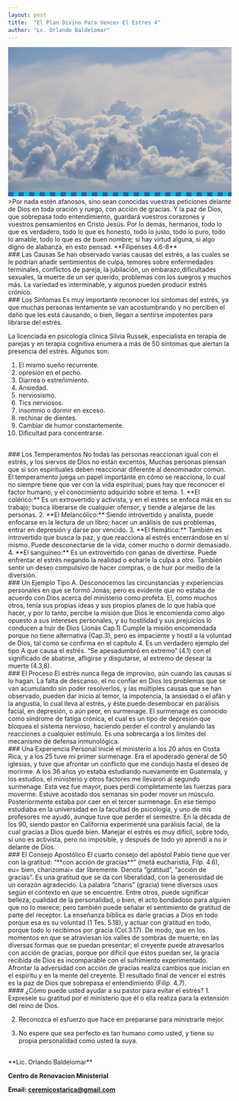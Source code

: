 ```yaml
---
layout: post
title:  "El Plan Divino Para Vencer El Estres 4"
author: "Lc. Orlando Baldelomar"
---
```

<img src="assets/img/ceremi-bg.png" class="img-fluid" alt="Responsive image">

<br>
>Por nada estén afanosos, sino sean conocidas vuestras peticiones delante de Dios en toda oración y ruego, con acción  de gracias.  Y la paz de Dios, que sobrepasa todo entendimiento, guardará  vuestros corazones y vuestros pensamientos en Cristo Jesús.   Por lo demás, hermanos, todo lo que es verdadero, todo lo que es honesto, todo lo justo, todo lo puro, todo lo amable, todo lo que es de buen nombre; si hay virtud alguna, si algo digno de alabanza, en esto pensad.
**Filipenses 4.6-8**


<br>
### Las Causas
Se han observado varias causas del estrés, a las cuales se le podrían añadir sentimientos de culpa, temores sobre enfermedades terminales, conflictos de pareja, la jubilación, un embarazo,dificultades sexuales, la muerte de un ser querido, problemas con los suegros y muchos más.  La variedad es interminable, y algunos pueden producir estrés crónico. 

<br>
### Los Síntomas
Es muy importante reconocer los síntomas del estrés, ya que muchas personas lentamente se van acostumbrando y no perciben el daño que les está causando, o bien, llegan a sentirse impotentes para librarse del estrés.

La licenciada en psicología clínica Silvia Russek, especialista en terapia de parejas y en terapia cognitiva  enumera a  más de 50 síntomas que alertan la presencia del estrés. Algunos son:

1. El mismo sueño recurrente. 
2. opresión en el pecho.  
3.  Diarrea o estreñimiento.  
4.  Ansiedad.   
5.  nerviosismo.  
6.  Tics nerviosos.  
7.  insomnio o dormir en exceso.  
8.  rechinar de dientes.  
9. Cambiar de humor constantemente.  
10.  Dificultad para concentrarse.


<br>
### Los Temperamentos
No todas las personas reaccionan igual con el estrés, y los siervos de Dios no están excentos,  Muchas personas piensan que si son espirituales deben reaccionar diferente al denominador común.  El temperamento juega un papel importante en cómo se reacciona, lo cual no siempre tiene que ver con la vida espiritual; pues hay que reconocer el factor humano, y el conocimiento adquirido sobre el tema. 
1. **El colérico:** Es un extrovertido y activista, y en el estrés se enfoca más en su trabajo; busca liberarse de cualquier ofensor, y tiende a alejarse de las personas. 
2. **El Melancólico:** Siendo introvertido y analista, puede enfocarse en la lectura de un libro; hacer un análisis de sus problemas, entrar en depresión y darse por vencido.
3. **El flemático:**  También es introvertido que busca la paz, y que reacciona al estrés encerrándose en sí mismo. Puede desconectarse de la vida, comer mucho o dormir demasiado.
4. **El sanguíneo:**  Es un extrovertido con ganas de divertirse.  Puede enfrentar el estrés negando la realidad o echarle la culpa a otro. También sentir un deseo compulsivo de hacer compras, o de huir por medio de la diversión.

<br>
### Un Ejemplo Tipo A.
Desconocemos las circunstancias y experiencias personales en que se formó Jonás; pero es evidente que no estaba de acuerdo con Dios acerca del ministerio como profeta. El, como muchos otros, tenía sus propias ideas y sus propios planes de lo que había que hacer, y por lo tanto, percibe la misión que Dios le encomienda como algo opuesto a sus intereses personales, y su hostilidad y sus prejuicios lo conducen a huir de Dios (Jonás Cap.1) Cumple la misión encomendada porque no tiene alternativa (Cap.3), pero es impaciente y hostil a la voluntad de Dios, tal como se confirma en el capítulo 4. Es un verdadero ejemplo del tipo A que causa el estrés. “Se apesadumbró en extremo” (4.1) con el significado de abatirse, afligirse y disgutarse, al extremo de desear la muerte (4.3,8).

<br>
### El Proceso
El estrés nunca llega de improviso, aún cuando las causas si lo hagan. La falta de descanso, el no confiar en Dios los problemas que se van acumulando sin poder resolverlos, y las múltiples causas que se han observado, pueden dar inicio al temor, la impotencia, la ansiedad o el afán y la angustia, lo cual lleva al estrés, y éste puede desembocar en parálisis facial, en depresión, o aún peor, en surmenage. El surmenage es conocido como síndrome de fatiga crónica, el cual es un tipo de depresión que bloquea el sistema nervioso, haciendo perder el control y anulando las reacciones a cualquier estímulo. Es una sobrecarga a los límites del mecanismo de defensa inmunológica.


<br>
### Una Experiencia Personal
Inicié el ministerio a los 20 años en Costa Rica, y a los 25 tuve mi primer surmenage. Era el apoderado general de 50 iglesias, y tuve que afrontar un conflicto que me condujo hasta el deseo de morirme. A los 36 años yo estaba estudiando nuevamente en Guatemala, y los estudios, el ministerio y otros factores me llevaron al segundo surmenage. Esta vez fue mayor, pues perdí completamente las fuerzas para moverme. Estuve acostado dos semanas sin poder mover un músculo. Posteriormente estaba por caer en el tercer surmenage. En ese tiempo estudiaba en la universidad en la facultad de psicología, y uno de mis profesores me ayudó, aunque tuve que perder el semestre. En la década de los 90, siendo pastor en California experimenté una parálisis facial, de la cual gracias a Dios quedé bien. Manejar el estrés es muy difícil, sobre todo, si uno es activista,  pero no imposible, y después de todo yo aprendí a no ir delante de Dios.

<br>
### El Consejo Apostólico
El cuarto consejo del apóstol Pablo tiene que ver con la gratitud: “**con acción de gracias**”  (metá eucharistia, Filp. 4.6), eu= bien, charizomai= dar libremente. Denota “gratitud”, “acción de gracias”. Es una gratitud que se da con liberalidad, con la generosidad de un corazón agradecido. La palabra “charis” (gracia) tiene diversos usos según el contexto en que se encuentre. Entre otros, puede significar belleza, cualidad de la personalidad, o bien, el acto bondadoso  para alguien que no lo merece; pero también puede señalar el sentimiento de gratitud de parte del receptor. La enseñanza bíblica es darle gracias a Dios en todo porque esa es su voluntad (1 Tes. 5.18), y actuar con gratitud en todo, porque todo lo recibimos por gracia (Col.3.17). De modo, que en los momentos en que se atraviesan los valles de sombras de muerte, en las diversas formas que se puedan presentar; el creyente puede atravesarlos con acción de gracias, porque por difícil que éstos puedan ser, la gracia recibida  de Dios es incomparable con el sufrimiento experimentado. Afrontar la adversidad con acción de gracias realiza cambios que inician en el espíritu y en la mente del creyente. El resultado final de vencer el estrés es la paz de Dios que sobrepasa el entendimiento (Filip. 4.7).



<br>
#### ¿Cómo puede usted  ayudar a su pastor para evitar el estrés?
1. Expresele su gratitud por el ministerio que él o ella realiza para la extensión del reino de Dios.

2. Reconozca el esfuerzo que hace en  prepararse para ministrarle mejor.

3. No espere que sea perfecto es tan humano como usted, y tiene su propia personalidad como usted la suya.


<br>
**Lic. Orlando Baldelomar**

**Centro de Renovacion Ministerial**

**Email: ceremicostarica@gmail.com**
